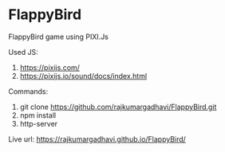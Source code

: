 # FlappyBird
FlappyBird game using PIXI.Js

Used JS:
1. https://pixijs.com/
2. https://pixijs.io/sound/docs/index.html

Commands:

1. git clone https://github.com/rajkumargadhavi/FlappyBird.git
2. npm install
3. http-server


Live url: https://rajkumargadhavi.github.io/FlappyBird/
